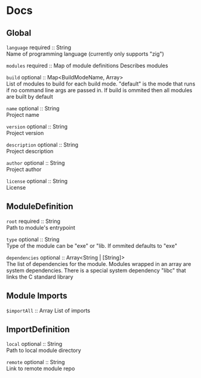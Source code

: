 # Docs
## Global
`language` required :: String  
Name of programming language (currently only supports "zig")  

`modules` required :: Map of module definitions
Describes modules  

`build` optional :: Map<BuildModeName, Array<String>>  
List of modules to build for each build mode. "default" is the mode that runs if no command line args are passed in. If build is ommited then all modules are built by default  

`name` optional :: String  
Project name  

`version` optional :: String  
Project version  

`description` optional :: String  
Project description  

`author` optional :: String  
Project author  

`license` optional :: String  
License

## ModuleDefinition
`root` required :: String  
Path to module's entrypoint

`type` optional :: String  
Type of the module can be "exe" or "lib. If ommited defaults to "exe"

`dependencies` optional :: Array<String | [String]>  
The list of dependencies for the module. Modules wrapped in an array are system dependencies. There is a special system dependency "libc" that links the C standard library

## Module Imports
`$importAll` :: Array<ImportDefinition>
List of imports

## ImportDefinition
`local` optional :: String  
Path to local module directory

`remote` optional :: String  
Link to remote module repo